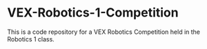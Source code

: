 # VEX-Robotics-1-Competition
This is a code repository for a VEX Robotics Competition held in the Robotics 1 class.
